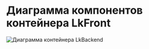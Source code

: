 # Диаграмма компонентов контейнера LkFront

![Диаграмма контейнера LkBackend](c4-dsl/plantuml/png/structurizr-Component_LkBackend.png "Диаграмма контейнера LkBackend")
